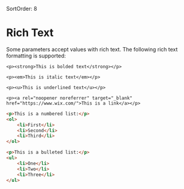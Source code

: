 SortOrder: 8
# Rich Text
Some parameters accept values with rich text. The following rich text formatting is supported:

`<p><strong>This is bolded text</strong></p>`

`<p><em>This is italic text</em></p>`

`<p><u>This is underlined text</u></p>`

`<p><a rel="noopener noreferrer" target="_blank" href="https://www.wix.com/">This is a link</a></p>`


```html
<p>This is a numbered list:</p>
<ol>
    <li>First</li>
    <li>Second</li>
    <li>Third</li>
</ol>
```

```html
<p>This is a bulleted list:</p>
<ul>
    <li>One</li>
    <li>Two</li>
    <li>Three</li>
</ul>
```
